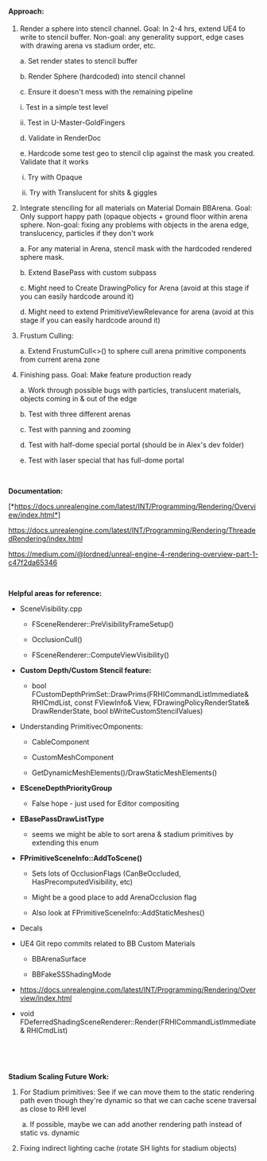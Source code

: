 #### **Approach:**

1.  Render a sphere into stencil channel. Goal: In 2-4 hrs, extend UE4 to write to stencil buffer. Non-goal: any generality support, edge cases with drawing arena vs stadium order, etc.

    a. Set render states to stencil buffer

    b. Render Sphere (hardcoded) into stencil channel

    c. Ensure it doesn't mess with the remaining pipeline

    i. Test in a simple test level

    ii. Test in U-Master-GoldFingers

    

    d. Validate in RenderDoc

    e. Hardcode some test geo to stencil clip against the mask you created. Validate that it works

    ​	i. Try with Opaque

    ​	ii. Try with Translucent for shits & giggles



2. Integrate stenciling for all materials on Material Domain BBArena. Goal: Only support happy path (opaque objects + ground floor within arena sphere. Non-goal: fixing any problems with objects in the arena edge, translucency, particles if they don't work

   a. For any material in Arena, stencil mask with the hardcoded rendered sphere mask.

   b. Extend BasePass with custom subpass

   c. Might need to Create DrawingPolicy for Arena (avoid at this stage if you can easily hardcode around it)

   d. Might need to extend PrimitiveViewRelevance for arena (avoid at this stage if you can easily hardcode around it)



3. Frustum Culling:

   a. Extend FrustumCull&lt;&gt;() to sphere cull arena primitive components from current arena zone



4. Finishing pass. Goal: Make feature production ready

   a. Work through possible bugs with particles, translucent materials, objects coming in & out of the edge

   b. Test with three different arenas

   c. Test with panning and zooming

   d. Test with half-dome special portal (should be in Alex's dev folder)

   e. Test with laser special that has full-dome portal

 

**Documentation:**

[*https://docs.unrealengine.com/latest/INT/Programming/Rendering/Overview/index.html*]

<https://docs.unrealengine.com/latest/INT/Programming/Rendering/ThreadedRendering/index.html>

<https://medium.com/@lordned/unreal-engine-4-rendering-overview-part-1-c47f2da65346>



 

**Helpful areas for reference:**

-   SceneVisibility.cpp

    -   FSceneRenderer::PreVisibilityFrameSetup()

    -   OcclusionCull()

    -   FSceneRenderer::ComputeViewVisibility()

-   **Custom Depth/Custom Stencil feature:**

    -   bool FCustomDepthPrimSet::DrawPrims(FRHICommandListImmediate& RHICmdList, const FViewInfo& View, FDrawingPolicyRenderState& DrawRenderState, bool bWriteCustomStencilValues)

-   Understanding PrimitivecOmponents:

    -   CableComponent

    -   CustomMeshComponent

    -   GetDynamicMeshElements()/DrawStaticMeshElements()

-   **ESceneDepthPriorityGroup**

    -   False hope - just used for Editor compositing

-   **EBasePassDrawListType**

    -   seems we might be able to sort arena & stadium primitives by extending this enum

-   **FPrimitiveSceneInfo::AddToScene()**

    -   Sets lots of OcclusionFlags (CanBeOccluded, HasPrecomputedVisibility, etc)

    -   Might be a good place to add ArenaOcclusion flag

    -   Also look at FPrimitiveSceneInfo::AddStaticMeshes()

-   Decals

-   UE4 Git repo commits related to BB Custom Materials

    -   BBArenaSurface

    -   BBFakeSSShadingMode

-   <https://docs.unrealengine.com/latest/INT/Programming/Rendering/Overview/index.html>

-   void FDeferredShadingSceneRenderer::Render(FRHICommandListImmediate& RHICmdList)

 

 

**Stadium Scaling Future Work:**

1.  For Stadium primitives: See if we can move them to the static rendering path even though they're dynamic so that we can cache scene traversal as close to RHI level

    ​	a. If possible, maybe we can add another rendering path instead of static vs. dynamic

2. Fixing indirect lighting cache (rotate SH lights for stadium objects)

 



 

[*https://docs.unrealengine.com/latest/INT/Programming/Rendering/Overview/index.html*]: https://docs.unrealengine.com/latest/INT/Programming/Rendering/Overview/index.html
